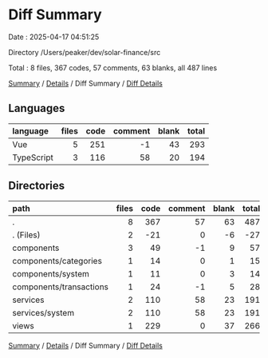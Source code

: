 # Diff Summary

Date : 2025-04-17 04:51:25

Directory /Users/peaker/dev/solar-finance/src

Total : 8 files,  367 codes, 57 comments, 63 blanks, all 487 lines

[Summary](results.md) / [Details](details.md) / Diff Summary / [Diff Details](diff-details.md)

## Languages
| language | files | code | comment | blank | total |
| :--- | ---: | ---: | ---: | ---: | ---: |
| Vue | 5 | 251 | -1 | 43 | 293 |
| TypeScript | 3 | 116 | 58 | 20 | 194 |

## Directories
| path | files | code | comment | blank | total |
| :--- | ---: | ---: | ---: | ---: | ---: |
| . | 8 | 367 | 57 | 63 | 487 |
| . (Files) | 2 | -21 | 0 | -6 | -27 |
| components | 3 | 49 | -1 | 9 | 57 |
| components/categories | 1 | 14 | 0 | 1 | 15 |
| components/system | 1 | 11 | 0 | 3 | 14 |
| components/transactions | 1 | 24 | -1 | 5 | 28 |
| services | 2 | 110 | 58 | 23 | 191 |
| services/system | 2 | 110 | 58 | 23 | 191 |
| views | 1 | 229 | 0 | 37 | 266 |

[Summary](results.md) / [Details](details.md) / Diff Summary / [Diff Details](diff-details.md)